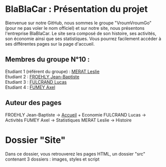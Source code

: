 # BlaBlaCar : Présentation du projet

Bienvenue sur notre GitHub, nous sommes le groupe "VroumVroumGo" (pour ne pas voler le nom officiel) et sur notre site, nous présentons l'entreprise BlaBlaCar. Le site sera composé de son histoire, ses activités, son économie ainsi que ses statistiques. Vous pourrez facilement accéder à ses différentes pages sur la page d'accueil.

## Membres du groupe N°10 :

Etudiant 1 (référent du groupe) :  [MERAT Leslie](mailto:leslie.merat@edu.univ-fcomte.fr?subject=SAE_1_05_06)  
Etudiant 2 : [FROEHLY Jean-Baptiste](mailto:jean-baptiste.froehly@edu.univ-fcomte.fr?subject=SAE_1_05_06)   
Etudiant 3 : [FULCRAND Lucas](mailto:lucas.fulcrand@edu.univ-fcomte.fr?subject=SAE_1_05_06)  
Etudiant 4 : [FUMEY Axel](mailto:axel.fumey@edu.univ-fcomte.fr?subject=SAE_1_05_06)  

## Auteur des pages

FROEHLY Jean-Baptiste -> [Accueil](https://lfulcran-iut90.github.io/S1-2023-BlaBlaCar/Site/index.html) + Economie
FULCRAND Lucas -> Activités
FUMEY Axel -> Statistiques
MERAT Leslie -> Histoire

# Dossier "Site"

Dans ce dossier, vous retrouverez les pages HTML, un dossier "src" contenant 3 dossiers : images, styles et script
